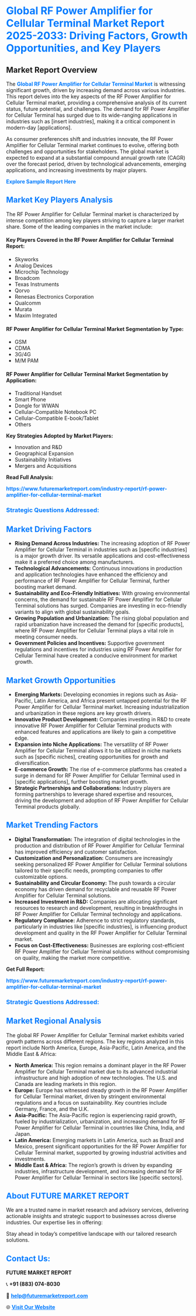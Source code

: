 <h1 style="color: #007BFF;">Global RF Power Amplifier for Cellular Terminal Market Report 2025-2033: Driving Factors, Growth Opportunities, and Key Players</h1>

<section id="overview">
<h2>Market Report Overview</h2>
<p>The <a href="https://www.futuremarketreport.com/industry-report/rf-power-amplifier-for-cellular-terminal-market" style="color: #007BFF; text-decoration: none;"><strong>Global RF Power Amplifier for Cellular Terminal Market</strong></a> is witnessing significant growth, driven by increasing demand across various industries. This report delves into the key aspects of the RF Power Amplifier for Cellular Terminal market, providing a comprehensive analysis of its current status, future potential, and challenges. The demand for RF Power Amplifier for Cellular Terminal has surged due to its wide-ranging applications in industries such as [insert industries], making it a critical component in modern-day [applications].</p>
<p>As consumer preferences shift and industries innovate, the RF Power Amplifier for Cellular Terminal market continues to evolve, offering both challenges and opportunities for stakeholders. The global market is expected to expand at a substantial compound annual growth rate (CAGR) over the forecast period, driven by technological advancements, emerging applications, and increasing investments by major players.</p>
</section>

<section id="overview">
<p><a href="https://www.futuremarketreport.com/request-sample/reportId=82511" style="color: #007BFF; text-decoration: none;"><strong>Explore Sample Report Here</strong></a></p>
</section>

<section id="key-players">
<h2 style="color: #007BFF;">Market Key Players Analysis</h2>
<p>The RF Power Amplifier for Cellular Terminal market is characterized by intense competition among key players striving to capture a larger market share. Some of the leading companies in the market include:</p>
<h4>Key Players Covered in the RF Power Amplifier for Cellular Terminal Report:</h4>
<ul><li>Skyworks</li><li>Analog Devices</li><li>Microchip Technology</li><li>Broadcom</li><li>Texas Instruments</li><li>Qorvo</li><li>Renesas Electronics Corporation</li><li>Qualcomm</li><li>Murata</li><li>Maxim Integrated</li></ul>
<h4>RF Power Amplifier for Cellular Terminal Market Segmentation by Type:</h4>
<ul><li>GSM</li><li>CDMA</li><li>3G/4G</li><li>M/M PAM</li></ul>

<h4>RF Power Amplifier for Cellular Terminal Market Segmentation by Application:</h4>
<ul><li>Traditional Handset</li><li>Smart Phone</li><li>Dongle for WWAN</li><li>Cellular-Compatible Notebook PC</li><li>Cellular-Compatible E-book/Tablet</li><li>Others</li></ul>
<p><strong>Key Strategies Adopted by Market Players:</strong></p>
<ul>
<li>Innovation and R&D</li>
<li>Geographical Expansion</li>
<li>Sustainability Initiatives</li>
<li>Mergers and Acquisitions</li>
</ul>
</section>

<section>
<p><strong>Read Full Analysis: </strong></p><a href="https://www.futuremarketreport.com/industry-report/rf-power-amplifier-for-cellular-terminal-market" style="color: #007BFF; text-decoration: none;"><strong>https://www.futuremarketreport.com/industry-report/rf-power-amplifier-for-cellular-terminal-market</strong></a>
<h3 style="color: #007BFF;">Strategic Questions Addressed:</h3>
</section>

<section id="driving-factors">
<h2 style="color: #007BFF;">Market Driving Factors</h2>
<ul>
<li><strong>Rising Demand Across Industries:</strong> The increasing adoption of RF Power Amplifier for Cellular Terminal in industries such as [specific industries] is a major growth driver. Its versatile applications and cost-effectiveness make it a preferred choice among manufacturers.</li>
<li><strong>Technological Advancements:</strong> Continuous innovations in production and application technologies have enhanced the efficiency and performance of RF Power Amplifier for Cellular Terminal, further boosting market demand.</li>
<li><strong>Sustainability and Eco-Friendly Initiatives:</strong> With growing environmental concerns, the demand for sustainable RF Power Amplifier for Cellular Terminal solutions has surged. Companies are investing in eco-friendly variants to align with global sustainability goals.</li>
<li><strong>Growing Population and Urbanization:</strong> The rising global population and rapid urbanization have increased the demand for [specific products], where RF Power Amplifier for Cellular Terminal plays a vital role in meeting consumer needs.</li>
<li><strong>Government Policies and Incentives:</strong> Supportive government regulations and incentives for industries using RF Power Amplifier for Cellular Terminal have created a conducive environment for market growth.</li>
</ul>
</section>

<section id="growth-opportunities">
<h2 style="color: #007BFF;">Market Growth Opportunities</h2>
<ul>
<li><strong>Emerging Markets:</strong> Developing economies in regions such as Asia-Pacific, Latin America, and Africa present untapped potential for the RF Power Amplifier for Cellular Terminal market. Increasing industrialization and urbanization in these regions are key growth drivers.</li>
<li><strong>Innovative Product Development:</strong> Companies investing in R&D to create innovative RF Power Amplifier for Cellular Terminal products with enhanced features and applications are likely to gain a competitive edge.</li>
<li><strong>Expansion into Niche Applications:</strong> The versatility of RF Power Amplifier for Cellular Terminal allows it to be utilized in niche markets such as [specific niches], creating opportunities for growth and diversification.</li>
<li><strong>E-commerce Growth:</strong> The rise of e-commerce platforms has created a surge in demand for RF Power Amplifier for Cellular Terminal used in [specific applications], further boosting market growth.</li>
<li><strong>Strategic Partnerships and Collaborations:</strong> Industry players are forming partnerships to leverage shared expertise and resources, driving the development and adoption of RF Power Amplifier for Cellular Terminal products globally.</li>
</ul>
</section>

<section id="trending-factors">
<h2 style="color: #007BFF;">Market Trending Factors</h2>
<ul>
<li><strong>Digital Transformation:</strong> The integration of digital technologies in the production and distribution of RF Power Amplifier for Cellular Terminal has improved efficiency and customer satisfaction.</li>
<li><strong>Customization and Personalization:</strong> Consumers are increasingly seeking personalized RF Power Amplifier for Cellular Terminal solutions tailored to their specific needs, prompting companies to offer customizable options.</li>
<li><strong>Sustainability and Circular Economy:</strong> The push towards a circular economy has driven demand for recyclable and reusable RF Power Amplifier for Cellular Terminal solutions.</li>
<li><strong>Increased Investment in R&D:</strong> Companies are allocating significant resources to research and development, resulting in breakthroughs in RF Power Amplifier for Cellular Terminal technology and applications.</li>
<li><strong>Regulatory Compliance:</strong> Adherence to strict regulatory standards, particularly in industries like [specific industries], is influencing product development and quality in the RF Power Amplifier for Cellular Terminal market.</li>
<li><strong>Focus on Cost-Effectiveness:</strong> Businesses are exploring cost-efficient RF Power Amplifier for Cellular Terminal solutions without compromising on quality, making the market more competitive.</li>
</ul>
</section>

<section>
<p><strong>Get Full Report: </strong></p><a href="https://www.futuremarketreport.com/industry-report/rf-power-amplifier-for-cellular-terminal-market" style="color: #007BFF; text-decoration: none;"><strong>https://www.futuremarketreport.com/industry-report/rf-power-amplifier-for-cellular-terminal-market</strong></a>
<h3 style="color: #007BFF;">Strategic Questions Addressed:</h3>
</section>


<section id="regional-analysis">
<h2 style="color: #007BFF;">Market Regional Analysis</h2>
<p>The global RF Power Amplifier for Cellular Terminal market exhibits varied growth patterns across different regions. The key regions analyzed in this report include North America, Europe, Asia-Pacific, Latin America, and the Middle East & Africa:</p>
<ul>
<li><strong>North America:</strong> This region remains a dominant player in the RF Power Amplifier for Cellular Terminal market due to its advanced industrial infrastructure and high adoption of new technologies. The U.S. and Canada are leading markets in this region.</li>
<li><strong>Europe:</strong> Europe has witnessed steady growth in the RF Power Amplifier for Cellular Terminal market, driven by stringent environmental regulations and a focus on sustainability. Key countries include Germany, France, and the U.K.</li>
<li><strong>Asia-Pacific:</strong> The Asia-Pacific region is experiencing rapid growth, fueled by industrialization, urbanization, and increasing demand for RF Power Amplifier for Cellular Terminal in countries like China, India, and Japan.</li>
<li><strong>Latin America:</strong> Emerging markets in Latin America, such as Brazil and Mexico, present significant opportunities for the RF Power Amplifier for Cellular Terminal market, supported by growing industrial activities and investments.</li>
<li><strong>Middle East & Africa:</strong> The region’s growth is driven by expanding industries, infrastructure development, and increasing demand for RF Power Amplifier for Cellular Terminal in sectors like [specific sectors].</li>
</ul>
</section>

<footer>
<h2 style="color: #007BFF;">About FUTURE MARKET REPORT</h2>
<p>We are a trusted name in market research and advisory services, delivering actionable insights and strategic support to businesses across diverse industries. Our expertise lies in offering:</p>

<p>Stay ahead in today’s competitive landscape with our tailored research solutions.</p>

<h2 style="color: #007BFF;">Contact Us:</h2>
<p><strong>FUTURE MARKET REPORT</strong></p>
<p>📞 <strong>+91 (883) 074-8030</strong></p>
<p>📧 <strong><a href="mailto:help@futuremarketreport.com" style="color: #007BFF;">help@futuremarketreport.com</a></strong></p>
<p>🌐 <strong><a href="https://www.futuremarketreport.com/" style="color: #007BFF;">Visit Our Website</a></strong></p>
</footer>
